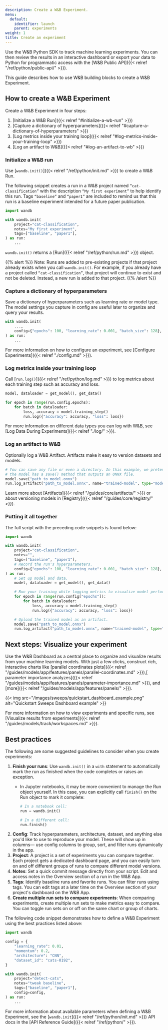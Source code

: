 ```yaml
---
description: Create a W&B Experiment.
menu:
  default:
    identifier: launch
    parent: experiments
weight: 1
title: Create an experiment
---
```


Use the W&B Python SDK to track machine learning experiments. You can then review the results in an interactive dashboard or export your data to Python for programmatic access with the [W&B Public API]({{< relref "/ref/python/public-api/" >}}).

This guide describes how to use W&B building blocks to create a W&B Experiment. 

## How to create a W&B Experiment

Create a W&B Experiment in four steps:

1. [Initialize a W&B Run]({{< relref "#initialize-a-wb-run" >}})
2. [Capture a dictionary of hyperparameters]({{< relref "#capture-a-dictionary-of-hyperparameters" >}})
3. [Log metrics inside your training loop]({{< relref "#log-metrics-inside-your-training-loop" >}})
4. [Log an artifact to W&B]({{< relref "#log-an-artifact-to-wb" >}})

### Initialize a W&B run
Use [`wandb.init()`]({{< relref "/ref/python/init.md" >}}) to create a W&B Run.

The following snippet creates a run in a W&B project named `“cat-classification”` with the description `“My first experiment”` to help identify this run. Tags `“baseline”` and `“paper1”` are included to remind us that this run is a baseline experiment intended for a future paper publication.

```python
import wandb

with wandb.init(
    project="cat-classification",
    notes="My first experiment",
    tags=["baseline", "paper1"],
) as run:
    ...
```

`wandb.init()` returns a [Run]({{< relref "/ref/python/run.md" >}}) object.

{{% alert %}}
Note: Runs are added to pre-existing projects if that project already exists when you call `wandb.init()`. For example, if you already have a project called `“cat-classification”`, that project will continue to exist and not be deleted. Instead, a new run is added to that project.
{{% /alert %}}

### Capture a dictionary of hyperparameters
Save a dictionary of hyperparameters such as learning rate or model type. The model settings you capture in config are useful later to organize and query your results.

```python
with wandb.init(
    ...,
    config={"epochs": 100, "learning_rate": 0.001, "batch_size": 128},
) as run:
    ...
```

For more information on how to configure an experiment, see [Configure Experiments]({{< relref "./config.md" >}}).

### Log metrics inside your training loop
Call [`run.log()`]({{< relref "/ref/python/log.md" >}}) to log metrics about each training step such as accuracy and loss.

```python
model, dataloader = get_model(), get_data()

for epoch in range(run.config.epochs):
    for batch in dataloader:
        loss, accuracy = model.training_step()
        run.log({"accuracy": accuracy, "loss": loss})
```

For more information on different data types you can log with W&B, see [Log Data During Experiments]({{< relref "./log/" >}}).

### Log an artifact to W&B 
Optionally log a W&B Artifact. Artifacts make it easy to version datasets and models. 
```python
# You can save any file or even a directory. In this example, we pretend
# the model has a save() method that outputs an ONNX file.
model.save("path_to_model.onnx")
run.log_artifact("path_to_model.onnx", name="trained-model", type="model")
```
Learn more about [Artifacts]({{< relref "/guides/core/artifacts/" >}}) or about versioning models in [Registry]({{< relref "/guides/core/registry/" >}}).


### Putting it all together
The full script with the preceding code snippets is found below:
```python
import wandb

with wandb.init(
    project="cat-classification",
    notes="",
    tags=["baseline", "paper1"],
    # Record the run's hyperparameters.
    config={"epochs": 100, "learning_rate": 0.001, "batch_size": 128},
) as run:
    # Set up model and data.
    model, dataloader = get_model(), get_data()

    # Run your training while logging metrics to visualize model performance.
    for epoch in range(run.config["epochs"]):
        for batch in dataloader:
            loss, accuracy = model.training_step()
            run.log({"accuracy": accuracy, "loss": loss})

    # Upload the trained model as an artifact.
    model.save("path_to_model.onnx")
    run.log_artifact("path_to_model.onnx", name="trained-model", type="model")
```

## Next steps: Visualize your experiment 
Use the W&B Dashboard as a central place to organize and visualize results from your machine learning models. With just a few clicks, construct rich, interactive charts like [parallel coordinates plots]({{< relref "/guides/models/app/features/panels/parallel-coordinates.md" >}}),[ parameter importance analyzes]({{< relref "/guides/models/app/features/panels/parameter-importance.md" >}}), and [more]({{< relref "/guides/models/app/features/panels/" >}}).

{{< img src="/images/sweeps/quickstart_dashboard_example.png" alt="Quickstart Sweeps Dashboard example" >}}

For more information on how to view experiments and specific runs, see [Visualize results from experiments]({{< relref "/guides/models/track/workspaces.md" >}}).


## Best practices
The following are some suggested guidelines to consider when you create experiments:

1. **Finish your runs**: Use `wandb.init()` in a `with` statement to automatically mark the run as finished when the code completes or raises an exception.
    * In Jupyter notebooks, it may be more convenient to manage the Run object yourself. In this case, you can explicitly call `finish()` on the Run object to mark it complete:

        ```python
        # In a notebook cell:
        run = wandb.init()

        # In a different cell:
        run.finish()
        ```
2. **Config**: Track hyperparameters, architecture, dataset, and anything else you'd like to use to reproduce your model. These will show up in columns— use config columns to group, sort, and filter runs dynamically in the app.
3. **Project**: A project is a set of experiments you can compare together. Each project gets a dedicated dashboard page, and you can easily turn on and off different groups of runs to compare different model versions.
4. **Notes**: Set a quick commit message directly from your script. Edit and access notes in the Overview section of a run in the W&B App.
5. **Tags**: Identify baseline runs and favorite runs. You can filter runs using tags. You can edit tags at a later time on the Overview section of your project's dashboard on the W&B App.
6. **Create multiple run sets to compare experiments**: When comparing experiments, create multiple run sets to make metrics easy to compare. You can toggle run sets on or off on the same chart or group of charts.

The following code snippet demonstrates how to define a W&B Experiment using the best practices listed above:

```python
import wandb

config = {
    "learning_rate": 0.01,
    "momentum": 0.2,
    "architecture": "CNN",
    "dataset_id": "cats-0192",
}

with wandb.init(
    project="detect-cats",
    notes="tweak baseline",
    tags=["baseline", "paper1"],
    config=config,
) as run:
    ...
```

For more information about available parameters when defining a W&B Experiment, see the [`wandb.init`]({{< relref "/ref/python/init.md" >}}) API docs in the [API Reference Guide]({{< relref "/ref/python/" >}}).